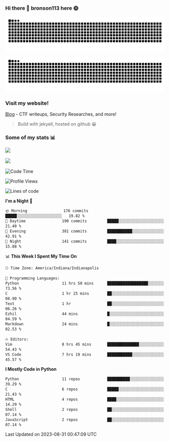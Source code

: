 ### Hi there 👋 bronson113 here 🌞
<div align="center">

![GitHub Snake Light](https://raw.githubusercontent.com/bronson113/bronson113/snake/github-snake.svg#gh-light-mode-only)

![GitHub Snake dark](https://raw.githubusercontent.com/bronson113/bronson113/snake/github-snake-dark.svg#gh-dark-mode-only)

</div>

### Visit my website!
[Blog](https://bronson113.github.io/) - CTF writeups, Security Researches, and more! 

> Build with jekyell, hosted on github 😀

### Some of my stats 📊
![](https://github-readme-stats-sigma-five.vercel.app/api?username=bronson113&theme=transparent&show_icons=true)

![](https://github-readme-stats-sigma-five.vercel.app/api/top-langs/?username=bronson113&theme=transparent&layout=compact&card_width=445)



<!--START_SECTION:waka-->
![Code Time](http://img.shields.io/badge/Code%20Time-319%20hrs%2019%20mins-blue)

![Profile Views](http://img.shields.io/badge/Profile%20Views-0-blue)

![Lines of code](https://img.shields.io/badge/From%20Hello%20World%20I%27ve%20Written-7.2%20million%20lines%20of%20code-blue)

**I'm a Night 🦉** 

```text
🌞 Morning                176 commits         █████░░░░░░░░░░░░░░░░░░░░   19.82 % 
🌆 Daytime                190 commits         █████░░░░░░░░░░░░░░░░░░░░   21.40 % 
🌃 Evening                381 commits         ███████████░░░░░░░░░░░░░░   42.91 % 
🌙 Night                  141 commits         ████░░░░░░░░░░░░░░░░░░░░░   15.88 % 
```


📊 **This Week I Spent My Time On** 

```text
🕑︎ Time Zone: America/Indiana/Indianapolis

💬 Programming Languages: 
Python                   11 hrs 50 mins      ██████████████████░░░░░░░   73.56 % 
C                        1 hr 25 mins        ██░░░░░░░░░░░░░░░░░░░░░░░   08.90 % 
Text                     1 hr                ██░░░░░░░░░░░░░░░░░░░░░░░   06.26 % 
Ezhil                    44 mins             █░░░░░░░░░░░░░░░░░░░░░░░░   04.59 % 
Markdown                 24 mins             █░░░░░░░░░░░░░░░░░░░░░░░░   02.53 % 

🔥 Editors: 
Vim                      8 hrs 45 mins       ██████████████░░░░░░░░░░░   54.43 % 
VS Code                  7 hrs 19 mins       ███████████░░░░░░░░░░░░░░   45.57 % 
```

**I Mostly Code in Python** 

```text
Python                   11 repos            ██████████░░░░░░░░░░░░░░░   39.29 % 
C                        6 repos             █████░░░░░░░░░░░░░░░░░░░░   21.43 % 
HTML                     4 repos             ████░░░░░░░░░░░░░░░░░░░░░   14.29 % 
Shell                    2 repos             ██░░░░░░░░░░░░░░░░░░░░░░░   07.14 % 
JavaScript               2 repos             ██░░░░░░░░░░░░░░░░░░░░░░░   07.14 % 
```




 Last Updated on 2023-08-31 00:47:09 UTC
<!--END_SECTION:waka-->
